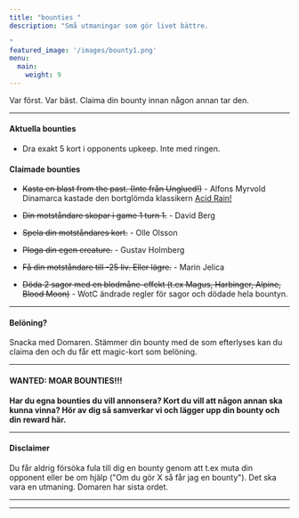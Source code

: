```yaml
---
title: "bounties "
description: "Små utmaningar som gör livet bättre.

"
featured_image: '/images/bounty1.png'
menu:
  main:
    weight: 9
---
```

Var först. Var bäst. Claima din bounty innan någon annan tar den.

------

#### Aktuella bounties 

- Dra exakt 5 kort i opponents upkeep. Inte med ringen.

#### Claimade bounties

- ~~Kasta en blast from the past. (Inte från Unglued!)~~ - Alfons Myrvold Dinamarca kastade den bortglömda klassikern [Acid Rain!](https://cards.scryfall.io/large/front/b/a/ba93c50a-2440-4e92-9cba-d97e20b1d29c.jpg?1562860861)
- ~~Din motståndare skopar i game 1 turn 1.~~ - David Berg
- ~~Spela din motståndares kort.~~ - Olle Olsson
- ~~Ploga din egen creature.~~ - Gustav Holmberg 
- ~~Få din motståndare till -25 liv. Eller lägre.~~ - Marin Jelica

- ~~Döda 2 sagor med en blodmåne-effekt (t.ex Magus, Harbinger, Alpine, Blood Moon)~~ - WotC ändrade regler för sagor och dödade hela bountyn. 

------

#### Belöning?

Snacka med Domaren. Stämmer din bounty med de som efterlyses kan du claima den och du får ett magic-kort som belöning. 

______

#### WANTED: MOAR BOUNTIES!!!

**Har du egna bounties du vill annonsera? Kort du vill att någon annan ska kunna vinna? Hör av dig så samverkar vi och lägger upp din bounty och din reward här.**

______

#### Disclaimer
Du får aldrig försöka fula till dig en bounty genom att t.ex muta din opponent eller be om hjälp ("Om du gör X så får jag en bounty"). Det ska vara en utmaning. Domaren har sista ordet.

------



------
